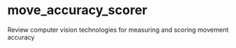 # move_accuracy_scorer
Review computer vision technologies for measuring and scoring movement accuracy 
